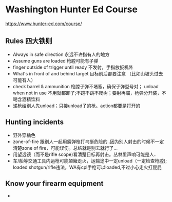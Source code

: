 # Washington Hunter Ed Course
https://www.hunter-ed.com/course/

## Rules 四大铁则
- Always in safe direction 永远不许指有人的地方
- Assume guns are loaded 枪膛可能有子弹
- finger outside of trigger until ready 不发射，手指放扳机外
- What's in front of and behind target 目标前后都要注意 （比如山坡头过去可能有人）
- check barrel & ammunition 枪膛子弹不堵塞，确保子弹型号对； unload when not in use 不用就都卸了;不跑不跳不爬树；要射再瞄，枪弹分开装，不喝含酒精饮料
- 递枪给别人先unload；只接unload了的枪。action都要是打开的

## Hunting incidents
- 野外穿橘色 
- zone-of-fire 跟别人一起用霰弹枪打鸟挺危险的..因为别人射击的时候不一定清楚zone of fire，可能误伤。总结就是别去就行了...
- 用望远镜（而不是rifle scope)看清楚目标再射击。丛林里声响可能是人..
- 车/船等交通工具内运枪可能颠簸走火，运输途中一定unload（一定检查枪膛); loaded shotgun/rifle违法，WA有cpl手枪可以loaded,不过小心走火打屁屁

## Know your firearm equipment
- 

